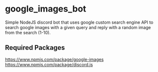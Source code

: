 # google_images_bot
Simple NodeJS discord bot that uses google custom search engine API to search google images with a given query and reply with a random image from the search (1-10).

## Required Packages
https://www.npmjs.com/package/google-images
</br>
https://www.npmjs.com/package/discord.js

